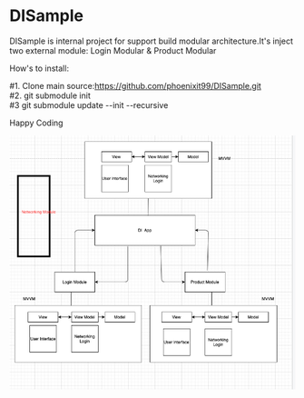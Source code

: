 # DISample
DISample is internal project for support build modular architecture.It's inject two external module: Login Modular & Product Modular 


How's to install: 

#1. Clone main source:https://github.com/phoenixit99/DISample.git </br>
#2. git submodule init </br>
#3  git submodule update --init --recursive  </br>

Happy Coding

<img src= "https://github.com/phoenixit99/DISample/blob/master/di_sample.png" />
